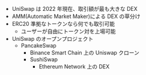 - UniSwap は 2022 年現在、取引額が最も大きな DEX
- AMM(Automatic Market Maker)による DEX の草分け
- ERC20 準拠なトークンなら何でも取引可能
  - ユーザーが自由にトークン対を上場可能
- UniSwap のオープンプロジェクト
  - PancakeSwap
    - Binance Smart Chain 上の Uniswap クローン
    - SushiSwap
      - Ethereum Network 上の DEX
